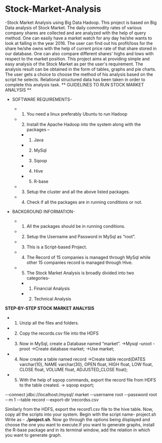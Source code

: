 # Stock-Market-Analysis
-Stock Market Analysis using Big Data Hadoop. This project is based on Big Data analysis of Stock Market. The daily commodity rates of various company shares are collected and are analyzed with the help of query method. One can easily have a market watch for any day he/she wants to look at falling in the year 2016. The user can find out his profit/loss for the share he/she owns with the help of current price rate of that share stored in our database. One can also compare different shares' highs and lows with respect to the market position. This project aims at providing simple and easy analysis of the Stock Market as per the user's requirement. The analysis result can be obtained in the form of tables, graphs and pie charts. The user gets a choice to choose the method of his analysis based on the script he selects. Relational structured data has been taken in order to complete this analysis task. 
** GUIDELINES TO RUN STOCK MARKET ANALYSIS **
- SOFTWARE REQUIREMENTS- 
  - 1. You need a linux preferably Ubuntu to run Hadoop 
  - 2. Install the Apache Hadoop into the system along with the packages –
    - 1. Java 
    - 2. MySql 
    - 3. Sqoop 
    - 4. Hive 
    - 5. R-base
  - 3. Setup the cluster and all the above listed packages. 
  - 4. Check if all the packages are in running conditions or not.
  
- BACKGROUND INFORMATION- 
  - 1. All the packages should be in running conditions.
  - 2. Setup the Username and Password in MySql as “root”. 
  - 3. This is a Script-based Project. 
  - 4. The Record of 15 companies is managed through MySql while other 15 companies record is managed through Hive. 
  - 5. The Stock Market Analysis is broadly divided into two categories- 
    - 1. Financial Analysis 
    - 2. Technical Analysis
    
**STEP-BY-STEP STOCK MARKET ANALYSIS** 
 - 1. Unzip all the files and folders. 
 - 2. Copy the records.csv file into the HDFS 
 - 3. Now in MySql, create a Database named “market”. 
  ->Mysql –uroot -proot ->Create database market; 
  ->Use market;
 - 4. Now create a table named record 
  ->Create table record(DATES varchar(10), NAME varchar(30), OPEN float, HIGH float, LOW float, CLOSE float, VOLUME float, ADJUSTED_CLOSE  float); 
 - 5. With the help of sqoop commands, export the record file from HDFS to the table created.
  -> sqoop export;

--connect jdbc://localhost:/mysql/ market 
--username root 
--password root 
--m 1 
--table record --export-dir \recordss.csv

Similarly from the HDFS, export the record1.csv file to the hive table.
Now, copy all the scripts into your system. Begin with the script name- project.sh Write as – **./project.sh**. Now go through the options being displayed and choose the one you want to execute.If you want to generate graphs, install the R-base package and in its terminal window, add the relation in which you want to generate graph.
